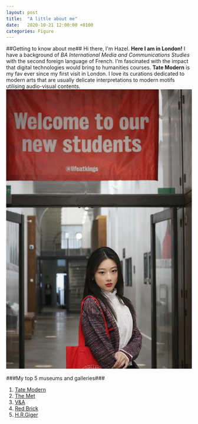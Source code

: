 ```yaml
---
layout: post
title:  "A little about me"
date:   2020-10-21 12:00:00 +0100
categories: Figure
---
```

##Getting to know about me##
Hi there,
I'm Hazel. **Here I am in London!**
I have a background of *BA International Media and Communications Studies* with the second foreign language of French.
I'm fascinated with the impact that digital technologies would bring to humanities courses. 
**Tate Modern** is my fav ever since my first visit in London. I love its curations dedicated to modern arts that are usually delicate interpretations to modern motifs utilising audio-visual contents.
![Me at King's](/media/hazel.JPG)
                
###My top 5 museums and galleries###
1. [Tate Modern]("https://www.tate.org.uk/visit/tate-modern")
2. [The Met]("https://www.metmuseum.org")
3. [V&A]("https://www.vam.ac.uk")
4. [Red Brick]("http://www.redbrickartmuseum.org")
5. [H.R.Giger]("https://www.hrgigermuseum.com/index2.php?option=gallery")
                